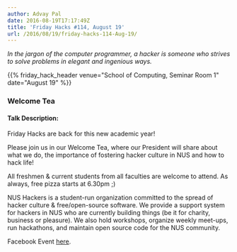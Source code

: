 ```yaml
---
author: Advay Pal
date: 2016-08-19T17:17:49Z
title: 'Friday Hacks #114, August 19'
url: /2016/08/19/friday-hacks-114-Aug-19/
---
```


<em>In the jargon of the computer programmer, a hacker is someone who strives to solve problems in elegant and ingenious ways.</em>

{{% friday_hack_header venue="School of Computing, Seminar Room 1" date="August 19" %}}

### Welcome Tea

#### Talk Description:

Friday Hacks are back for this new academic year! 

Please join us in our Welcome Tea, where our President will share about what we do, the importance of fostering hacker culture in NUS and how to hack life!

All freshmen & current students from all faculties are welcome to attend. As always, free pizza starts at 6.30pm ;)

NUS Hackers is a student-run organization committed to the spread of hacker culture & free/open-source software. We provide a support system for hackers in NUS who are currently building things (be it for charity, business or pleasure). We also hold workshops, organize weekly meet-ups, run hackathons, and maintain open source code for the NUS community.

Facebook Event [here](https://www.facebook.com/events/1763956070547370/).

